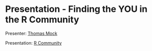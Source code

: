 # Presentation - Finding the YOU in the R Community

Presenter: [Thomas Mock](https://twitter.com/thomas_mock)

Presentation: [R Community](r-community.pdf)
